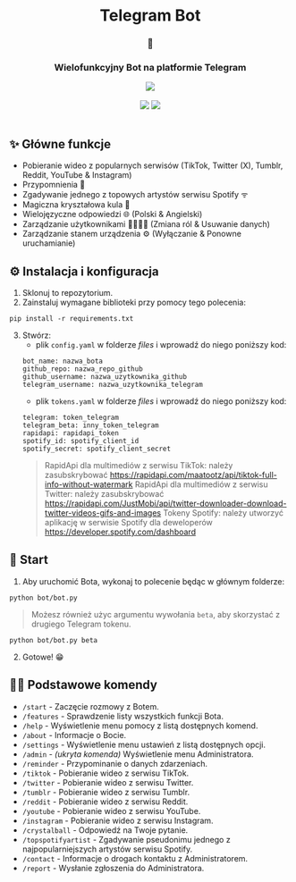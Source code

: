 <div align="center">
   <h1>Telegram Bot</h1>
   <h3>🤖</h3>
   <h3>Wielofunkcyjny Bot na platformie Telegram</h3>
   <a href="https://t.me/Cezary924Bot" target="__blank"><img src="https://img.shields.io/badge/Telegram-Bot-blue.svg?logo=telegram"></a><br/><br/>
   <a href="https://github.com/Cezary924/Cezary924-Telegram-Bot/blob/master/README.md" target="__blank"><img src="https://img.shields.io/badge/lang-en-blue.svg"></a>
   <a href="https://github.com/Cezary924/Cezary924-Telegram-Bot/blob/master/README.pl-pl.md" target="__blank"><img src="https://img.shields.io/badge/lang-pl-red.svg"></a>
</div><br/>

## ✨ Główne funkcje
- Pobieranie wideo z popularnych serwisów (TikTok, Twitter (X), Tumblr, Reddit, YouTube & Instagram)
- Przypomnienia 🔔
- Zgadywanie jednego z topowych artystów serwisu Spotify ᯤ
- Magiczna kryształowa kula 🔮
- Wielojęzyczne odpowiedzi 🌐 (Polski & Angielski)
- Zarządzanie użytkownikami 🙋‍♂️🙋‍♀️ (Zmiana ról & Usuwanie danych)
- Zarządzanie stanem urządzenia ⚙️ (Wyłączanie & Ponowne uruchamianie) 

## ⚙️ Instalacja i konfiguracja
1. Sklonuj to repozytorium.
2. Zainstaluj wymagane biblioteki przy pomocy tego polecenia:
```
pip install -r requirements.txt
```
3. Stwórz:
   - plik ```config.yaml``` w folderze *files* i wprowadź do niego poniższy kod:
   ```
   bot_name: nazwa_bota
   github_repo: nazwa_repo_github
   github_username: nazwa_uzytkownika_github
   telegram_username: nazwa_uzytkownika_telegram
   ```
   - plik ```tokens.yaml``` w folderze *files* i wprowadź do niego poniższy kod:
   ```
   telegram: token_telegram
   telegram_beta: inny_token_telegram
   rapidapi: rapidapi_token
   spotify_id: spotify_client_id
   spotify_secret: spotify_client_secret
   ```
   > RapidApi dla multimediów z serwisu TikTok: należy zasubskrybować https://rapidapi.com/maatootz/api/tiktok-full-info-without-watermark
   > RapidApi dla multimediów z serwisu Twitter: należy zasubskrybować https://rapidapi.com/JustMobi/api/twitter-downloader-download-twitter-videos-gifs-and-images
   > Tokeny Spotify: należy utworzyć aplikację w serwisie Spotify dla deweloperów https://developer.spotify.com/dashboard

## 🚀 Start
1. Aby uruchomić Bota, wykonaj to polecenie będąc w głównym folderze:
```
python bot/bot.py
```
> Możesz również użyc argumentu wywołania ```beta```, aby skorzystać z drugiego Telegram tokenu.
```
python bot/bot.py beta
```
2. Gotowe! 😁

## 🧑‍💻 Podstawowe komendy
- ```/start``` - Zaczęcie rozmowy z Botem.
- ```/features``` - Sprawdzenie listy wszystkich funkcji Bota.
- ```/help``` - Wyświetlenie menu pomocy z listą dostępnych komend.
- ```/about``` - Informacje o Bocie.
- ```/settings``` - Wyświetlenie menu ustawień z listą dostępnych opcji.
- ```/admin``` - _(ukryta komenda)_ Wyświetlenie menu Administratora.
- ```/reminder``` - Przypominanie o danych zdarzeniach.
- ```/tiktok``` - Pobieranie wideo z serwisu TikTok.
- ```/twitter``` - Pobieranie wideo z serwisu Twitter.
- ```/tumblr``` - Pobieranie wideo z serwisu Tumblr.
- ```/reddit``` - Pobieranie wideo z serwisu Reddit.
- ```/youtube``` - Pobieranie wideo z serwisu YouTube.
- ```/instagram``` - Pobieranie wideo z serwisu Instagram.
- ```/crystalball``` - Odpowiedź na Twoje pytanie.
- ```/topspotifyartist``` - Zgadywanie pseudonimu jednego z najpopularniejszych artystów serwisu Spotify.
- ```/contact``` - Informacje o drogach kontaktu z Administratorem.
- ```/report``` - Wysłanie zgłoszenia do Administratora.
